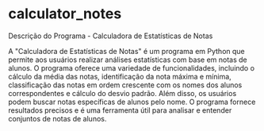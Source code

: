 # calculator_notes

Descrição do Programa - Calculadora de Estatísticas de Notas

A "Calculadora de Estatísticas de Notas" é um programa em Python que permite aos usuários realizar análises estatísticas com base em notas de alunos. O programa oferece uma variedade de funcionalidades, incluindo o cálculo da média das notas, identificação da nota máxima e mínima, classificação das notas em ordem crescente com os nomes dos alunos correspondentes e cálculo do desvio padrão. Além disso, os usuários podem buscar notas específicas de alunos pelo nome. O programa fornece resultados precisos e é uma ferramenta útil para analisar e entender conjuntos de notas de alunos.

